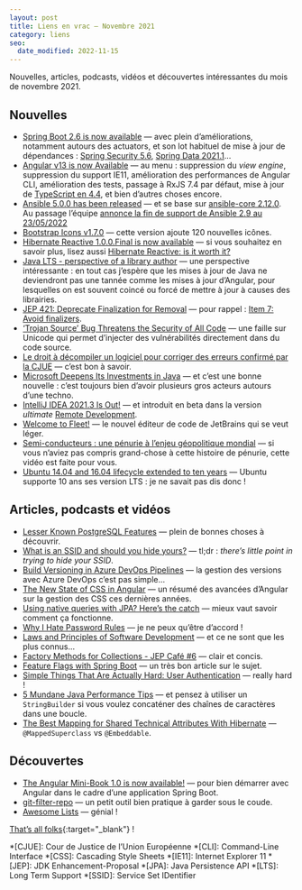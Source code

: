 ```yaml
---
layout: post
title: Liens en vrac — Novembre 2021
category: liens
seo:
  date_modified: 2022-11-15
---
```


Nouvelles, articles, podcasts, vidéos et découvertes intéressantes du mois de novembre 2021.

## Nouvelles

- [Spring Boot 2.6 is now available](https://spring.io/blog/2021/11/19/spring-boot-2-6-is-now-available)
  — avec plein d’améliorations, notamment autours des actuators, et son lot habituel de mise à jour de dépendances :
  [Spring Security 5.6](https://spring.io/blog/2021/11/16/spring-security-5-6-0-released),
  [Spring Data 2021.1](https://spring.io/blog/2021/11/12/spring-data-2021-1-0-goes-ga)...
- [Angular v13 is now Available](https://blog.angular.io/angular-v13-is-now-available-cce66f7bc296)
  — au menu : suppression du _view engine_, suppression du support IE11, amélioration des performances de Angular CLI,
  amélioration des tests, passage à RxJS 7.4 par défaut, mise à jour de
  [TypeScript en 4.4](https://devblogs.microsoft.com/typescript/announcing-typescript-4-4/), et bien d’autres choses
  encore.
- [Ansible 5.0.0 has been released](https://groups.google.com/g/ansible-announce/c/t0JoB6evpt8/m/TUTIX36bCQAJ)
  — et se base sur [ansible-core 2.12.0](https://groups.google.com/g/ansible-announce/c/Q3Gp8O8sJak/m/h8c10VW2AQAJ). Au
  passage l’équipe
  [annonce la fin de support de Ansible 2.9 au 23/05/2022](https://groups.google.com/g/ansible-announce/c/kegIH5_okmg/m/OiCY8CkhAgAJ?)
- [Bootstrap Icons v1.7.0](https://blog.getbootstrap.com/2021/11/01/bootstrap-icons-1-7-0/)
  — cette version ajoute 120 nouvelles icônes.
- [Hibernate Reactive 1.0.0.Final is now available](https://in.relation.to/2021/10/27/hibernate-reactive-1/)
  — si vous souhaitez en savoir plus, lisez aussi
  [Hibernate Reactive: is it worth it?](https://in.relation.to/2021/10/27/hibernate-reactive-performance/)
- [Java LTS - perspective of a library author](https://emmanuelbernard.com/blog/2021/11/15/java-lts/)
  — une perspective intéressante : en tout cas j’espère que les mises à jour de Java ne deviendront pas une tannée comme
  les mises à jour d’Angular, pour lesquelles on est souvent coincé ou forcé de mettre à jour à causes des librairies.
- [JEP 421: Deprecate Finalization for Removal](https://openjdk.java.net/jeps/421)
  — pour rappel : [Item 7: Avoid finalizers](https://www.informit.com/articles/article.aspx?p=1216151&seqNum=7).
- [‘Trojan Source’ Bug Threatens the Security of All Code](https://krebsonsecurity.com/2021/11/trojan-source-bug-threatens-the-security-of-all-code/)
  — une faille sur Unicode qui permet d’injecter des vulnérabilités directement dans du code source.
- [Le droit à décompiler un logiciel pour corriger des erreurs confirmé par la CJUE](https://www.legalis.net/actualite/le-droit-a-decompiler-un-logiciel-pour-corriger-des-erreurs-confirme-par-la-cjue/)
  — c’est bon à savoir.
- [Microsoft Deepens Its Investments in Java](https://devblogs.microsoft.com/java/microsoft-deepens-its-investments-in-java/)
  — et c’est une bonne nouvelle : c’est toujours bien d’avoir plusieurs gros acteurs autours d’une techno.
- [IntelliJ IDEA 2021.3 Is Out!](https://blog.jetbrains.com/idea/2021/11/intellij-idea-2021-3/)
  — et introduit en beta dans la version _ultimate_ [Remote Development](https://www.jetbrains.com/remote-development/).
- [Welcome to Fleet!](https://blog.jetbrains.com/blog/2021/11/29/welcome-to-fleet/)
  — le nouvel éditeur de code de JetBrains qui se veut léger.
- [Semi-conducteurs : une pénurie à l’enjeu géopolitique mondial](https://www.youtube.com/watch?v=XayTcQHFIng)
  — si vous n’aviez pas compris grand-chose à cette histoire de pénurie, cette vidéo est faite pour vous.
- [Ubuntu 14.04 and 16.04 lifecycle extended to ten years](https://ubuntu.com/blog/ubuntu-14-04-and-16-04-lifecycle-extended-to-ten-years)
  — Ubuntu supporte 10 ans ses version LTS : je ne savait pas dis donc !

## Articles, podcasts et vidéos

- [Lesser Known PostgreSQL Features](https://hakibenita.com/postgresql-unknown-features)
  — plein de bonnes choses à découvrir.
- [What is an SSID and should you hide yours?](https://protonvpn.com/blog/what-is-ssid-should-you-hide-yours/)
  — tl;dr : _there’s little point in trying to hide your SSID_.
- [Build Versioning in Azure DevOps Pipelines](https://ychetankumarsarma.medium.com/build-versioning-in-azure-devops-pipelines-94b5a79f80a0)
  — la gestion des versions avec Azure DevOps c’est pas simple...
- [The New State of CSS in Angular](https://blog.angular.io/the-new-state-of-css-in-angular-bec011715ee6)
  — un résumé des avancées d’Angular sur la gestion des CSS ces dernières années.
- [Using native queries with JPA? Here’s the catch](https://arnoldgalovics.com/using-native-queries-with-jpa-heres-the-catch/)
  — mieux vaut savoir comment ça fonctionne.
- [Why I Hate Password Rules](https://www.schneier.com/blog/archives/2021/11/why-i-hate-password-rules.html)
  — je ne peux qu’être d’accord !
- [Laws and Principles of Software Development](https://reflectoring.io/laws-and-principles-of-software-development/)
  — et ce ne sont que les plus connus...
- [Factory Methods for Collections - JEP Café #6](https://inside.java/2021/11/18/jepcafe6/)
  — clair et concis.
- [Feature Flags with Spring Boot](https://reflectoring.io/spring-boot-feature-flags/)
  — un très bon article sur le sujet.
- [Simple Things That Are Actually Hard: User Authentication](https://techblog.bozho.net/simple-things-that-are-actually-hard-user-authentication/)
  — really hard !
- [5 Mundane Java Performance Tips](https://richardstartin.github.io/posts/5-java-mundane-performance-tricks)
  — et pensez à utiliser un `StringBuilder` si vous voulez concaténer des chaînes de caractères dans une boucle.
- [The Best Mapping for Shared Technical Attributes With Hibernate](https://thorben-janssen.com/mapping-shared-technical-attributes/)
  — `@MappedSuperclass` vs `@Embeddable`.

## Découvertes

- [The Angular Mini-Book 1.0 is now available!](https://raibledesigns.com/rd/entry/the_angular_mini_book_1)
  — pour bien démarrer avec Angular dans le cadre d’une application Spring Boot.
- [git-filter-repo](https://github.com/newren/git-filter-repo/)
  — un petit outil bien pratique à garder sous le coude.
- [Awesome Lists](https://github.com/topics/awesome)
  — génial !

[That’s all folks](https://www.youtube.com/watch?v=6JUwmk1FFRE "Katia That’s all folks Marielle Labèque - Glass - Les Enfants Terribles"){:target="_blank"} !

<!-- prettier-ignore-start -->
*[CJUE]: Cour de Justice de l’Union Européenne
*[CLI]: Command-Line Interface
*[CSS]: Cascading Style Sheets
*[IE11]: Internet Explorer 11
*[JEP]: JDK Enhancement-Proposal
*[JPA]: Java Persistence API
*[LTS]: Long Term Support
*[SSID]: Service Set IDentifier
<!-- prettier-ignore-end -->
